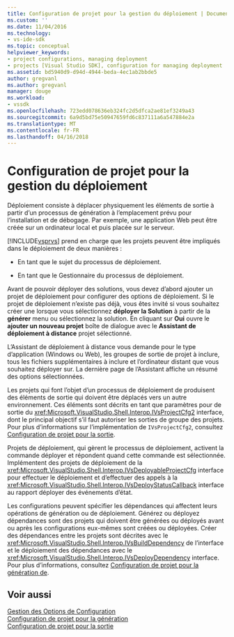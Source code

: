 ```yaml
---
title: Configuration de projet pour la gestion du déploiement | Documents Microsoft
ms.custom: ''
ms.date: 11/04/2016
ms.technology:
- vs-ide-sdk
ms.topic: conceptual
helpviewer_keywords:
- project configurations, managing deployment
- projects [Visual Studio SDK], configuration for managing deployment
ms.assetid: bd5940d9-d94d-4944-beda-4ec1ab2bbde5
author: gregvanl
ms.author: gregvanl
manager: douge
ms.workload:
- vssdk
ms.openlocfilehash: 723edd078636eb324fc2d5dfca2ae81ef3249a43
ms.sourcegitcommit: 6a9d5bd75e50947659fd6c837111a6a547884e2a
ms.translationtype: MT
ms.contentlocale: fr-FR
ms.lasthandoff: 04/16/2018
---
```

# <a name="project-configuration-for-managing-deployment"></a>Configuration de projet pour la gestion du déploiement
Déploiement consiste à déplacer physiquement les éléments de sortie à partir d’un processus de génération à l’emplacement prévu pour l’installation et de débogage. Par exemple, une application Web peut être créée sur un ordinateur local et puis placée sur le serveur.  
  
 [!INCLUDE[vsprvs](../../code-quality/includes/vsprvs_md.md)] prend en charge que les projets peuvent être impliqués dans le déploiement de deux manières :  
  
-   En tant que le sujet du processus de déploiement.  
  
-   En tant que le Gestionnaire du processus de déploiement.  
  
 Avant de pouvoir déployer des solutions, vous devez d’abord ajouter un projet de déploiement pour configurer des options de déploiement. Si le projet de déploiement n’existe pas déjà, vous êtes invité si vous souhaitez créer une lorsque vous sélectionnez **déployer la Solution** à partir de la **générer** menu ou sélectionnez la solution. En cliquant sur **Oui** ouvre le **ajouter un nouveau projet** boîte de dialogue avec le **Assistant de déploiement à distance** projet sélectionné.  
  
 L’Assistant de déploiement à distance vous demande pour le type d’application (Windows ou Web), les groupes de sortie de projet à inclure, tous les fichiers supplémentaires à inclure et l’ordinateur distant que vous souhaitez déployer sur. La dernière page de l’Assistant affiche un résumé des options sélectionnées.  
  
 Les projets qui font l’objet d’un processus de déploiement de produisent des éléments de sortie qui doivent être déplacés vers un autre environnement. Ces éléments sont décrits en tant que paramètres pour de sortie du <xref:Microsoft.VisualStudio.Shell.Interop.IVsProjectCfg2> interface, dont le principal objectif s’il faut autoriser les sorties de groupe des projets. Pour plus d’informations sur l’implémentation de `IVsProjectCfg2`, consultez [Configuration de projet pour la sortie](../../extensibility/internals/project-configuration-for-output.md).  
  
 Projets de déploiement, qui gèrent le processus de déploiement, activent la commande déployer et répondent quand cette commande est sélectionnée. Implémentent des projets de déploiement de la <xref:Microsoft.VisualStudio.Shell.Interop.IVsDeployableProjectCfg> interface pour effectuer le déploiement et d’effectuer des appels à la <xref:Microsoft.VisualStudio.Shell.Interop.IVsDeployStatusCallback> interface au rapport déployer des événements d’état.  
  
 Les configurations peuvent spécifier les dépendances qui affectent leurs opérations de génération ou de déploiement. Générez ou déployez dépendances sont des projets qui doivent être générées ou déployés avant ou après les configurations eux-mêmes sont créées ou déployées. Créer des dépendances entre les projets sont décrites avec le <xref:Microsoft.VisualStudio.Shell.Interop.IVsBuildDependency> de l’interface et le déploiement des dépendances avec le <xref:Microsoft.VisualStudio.Shell.Interop.IVsDeployDependency> interface. Pour plus d’informations, consultez [Configuration de projet pour la génération de](../../extensibility/internals/project-configuration-for-building.md).  
  
## <a name="see-also"></a>Voir aussi  
 [Gestion des Options de Configuration](../../extensibility/internals/managing-configuration-options.md)   
 [Configuration de projet pour la génération](../../extensibility/internals/project-configuration-for-building.md)   
 [Configuration de projet pour la sortie](../../extensibility/internals/project-configuration-for-output.md)